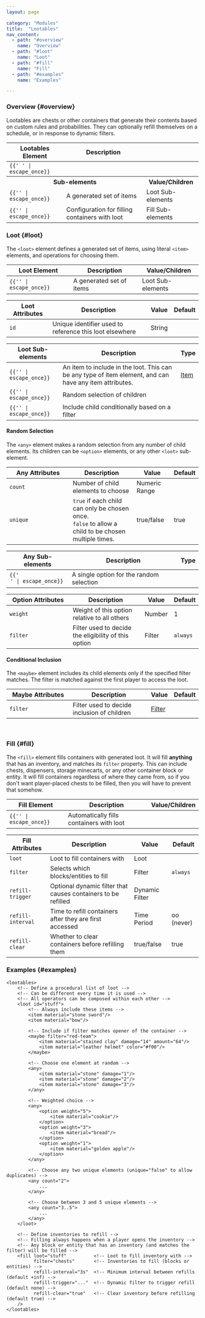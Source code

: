 ```yaml
---
layout: page

category: "Modules"
title:  "Lootables"
nav_content:
  - path: "#overview"
    name: "Overview"
  - path: "#loot"
    name: "Loot"
  - path: "#fill"
    name: "Fill"
  - path: "#examples"
    name: "Examples"

---
```


### Overview {#overview}

Lootables are chests or other containers that generate their contents based on custom rules and probabilities.
They can optionally refill themselves on a schedule, or in response to dynamic filters.

<div class='table-responsive'>
  <table class='table table-striped table-condensed'>
    <thead>
      <tr>
        <th>Lootables Element</th>
        <th>Description</th>
        <th></th>
      </tr>
    </thead>
    <tbody>
      <tr>
        <td>
          <span class='highlight'>
            <code>{{'<lootables> </lootables>' | escape_once}}</code>
          </span>
        </td>
        <td></td>
        <td></td>
      </tr>
      <tr>
        <th colspan='2'>Sub-elements</th>
        <th>Value/Children</th>
      </tr>
      <tr>
        <td>
          <span class='highlight'>
            <code>{{'<loot>' | escape_once}}</code>
          </span>
        </td>
        <td>
          <a class='left-ref-link' href='#loot'><i class="fa fa-chevron-down"></i></a>
          A generated set of items
        </td>
        <td>
          <span class='label label-default'>Loot Sub-elements</span>
        </td>
      </tr>
      <tr>
        <td>
          <span class='highlight'>
            <code>{{'<fill>' | escape_once}}</code>
          </span>
        </td>
        <td>
          <a class='left-ref-link' href='#posts'><i class="fa fa-chevron-down"></i></a>
          Configuration for filling containers with loot
        </td>
        <td>
          <span class='label label-default'>Fill Sub-elements</span>
        </td>
      </tr>
    </tbody>
  </table>
</div>

### Loot {#loot}

The `<loot>` element defines a generated set of items, using literal `<item>` elements,
and operations for choosing them.

<div class='table-responsive'>
  <table class='table table-striped table-condensed'>
    <thead>
      <tr>
        <th>Loot Element</th>
        <th>Description</th>
        <th>Value/Children</th>
      </tr>
    </thead>
    <tbody>
      <tr>
        <td>
          <span class='highlight'>
            <code>{{'<loot>' | escape_once}}</code>
          </span>
        </td>
        <td>
          A generated set of items
        </td>
        <td>
          <span class='label label-default'>Loot Sub-elements</span>
        </td>
      </tr>
    </tbody>
  </table>
</div>
<div class='table-responsive'>
  <table class='table table-striped table-condensed'>
    <thead>
      <tr>
        <th>Loot Attributes</th>
        <th>Description</th>
        <th>Value</th>
        <th>Default</th>
      </tr>
    </thead>
    <tbody>
      <tr>
        <td>
          <code>id</code>
        </td>
        <td>
          Unique identifier used to reference this loot elsewhere
        </td>
        <td>
          <span class='label label-primary'>String</span>
        </td>
        <td></td>
      </tr>
    </tbody>
  </table>
</div>
<div class='table-responsive'>
  <table class='table table-striped table-condensed'>
    <thead>
      <tr>
        <th>Loot Sub-elements</th>
        <th>Description</th>
        <th>Type</th>
      </tr>
    </thead>
    <tbody>
      <tr>
        <td>
          <span class='highlight'>
            <code>{{'<item>' | escape_once}}</code>
          </span>
        </td>
        <td>
          An item to include in the loot.
          This can be any type of item element, and can have any item attributes.
        </td>
        <td>
          <a href='/modules/items'>Item</a>
        </td>
      </tr>
      <tr>
        <td>
          <span class='highlight'>
            <code>{{'<any>' | escape_once}}</code>
          </span>
        </td>
        <td>
          <a class='left-ref-link' href='#any'><i class="fa fa-chevron-down"></i></a>
          Random selection of children
        </td>
        <td></td>
      </tr>
      <tr>
        <td>
          <span class='highlight'>
            <code>{{'<maybe>' | escape_once}}</code>
          </span>
        </td>
        <td>
          <a class='left-ref-link' href='#maybe'><i class="fa fa-chevron-down"></i></a>
          Include child conditionally based on a filter
        </td>
        <td></td>
      </tr>
    </tbody>
  </table>
</div>

#### Random Selection

The `<any>` element makes a random selection from any number of child elements.
Its children can be `<option>` elements, or any other `<loot>` sub-element.

<div class='table-responsive'>
  <table class='table table-striped table-condensed'>
    <thead>
      <tr>
        <th style='min-width: 150px;'>Any Attributes</th>
        <th>Description</th>
        <th>Value</th>
        <th>Default</th>
      </tr>
    </thead>
    <tbody>
      <tr>
        <td>
          <code>count</code>
        </td>
        <td>Number of child elements to choose</td>
        <td>
          <span class='label label-primary'>Numeric Range</span>
        </td>
        <td></td>
      </tr>
      <tr>
        <td>
          <code>unique</code>
        </td>
        <td>
          <code>true</code> if each child can only be chosen once.<br/>
          <code>false</code> to allow a child to be chosen multiple times.
        </td>
        <td>
          <span class='label label-primary'>true/false</span>
        </td>
        <td>
          true
        </td>
      </tr>
    </tbody>
  </table>
</div>
<div class='table-responsive'>
  <table class='table table-striped table-condensed'>
    <thead>
      <tr>
        <th>Any Sub-elements</th>
        <th>Description</th>
        <th>Type</th>
      </tr>
    </thead>
    <tbody>
      <tr>
        <td>
          <span class='highlight'>
            <code>{{'<option>' | escape_once}}</code>
          </span>
        </td>
        <td>
          A single option for the random selection
        </td>
        <td></td>
      </tr>
    </tbody>
  </table>
</div>
<div class='table-responsive'>
  <table class='table table-striped table-condensed'>
    <thead>
      <tr>
        <th style='min-width: 150px;'>Option Attributes</th>
        <th>Description</th>
        <th>Value</th>
        <th>Default</th>
      </tr>
    </thead>
    <tbody>
      <tr>
        <td>
          <code>weight</code>
        </td>
        <td>Weight of this option relative to all others</td>
        <td>
          <span class='label label-primary'>Number</span>
        </td>
        <td>1</td>
      </tr>
      <tr>
        <td>
          <code>filter</code>
        </td>
        <td>
          Filter used to decide the eligibility of this option
        </td>
        <td>
          <span class='label label-primary'>Filter</span>
        </td>
        <td>
          <code>always</code>
        </td>
      </tr>
    </tbody>
  </table>
</div>

#### Conditional Inclusion

The `<maybe>` element includes its child elements only if the specified filter matches.
The filter is matched against the first player to access the loot.

<div class='table-responsive'>
  <table class='table table-striped table-condensed'>
    <thead>
      <tr>
        <th style='min-width: 150px;'>Maybe Attributes</th>
        <th>Description</th>
        <th>Value</th>
        <th>Default</th>
      </tr>
    </thead>
    <tbody>
      <tr>
        <td>
          <code>filter</code>
        </td>
        <td>Filter used to decide inclusion of children</td>
        <td>
          <a href='/modules/filters'>Filter</a>
        </td>
        <td></td>
      </tr>
    </tbody>
  </table>
</div>
<br/>

### Fill {#fill}

The `<fill>` element fills containers with generated loot.
It will fill **anything** that has an inventory, and matches its `filter` property.
This can include chests, dispensers, storage minecarts, or any other container block or entity.
It will fill containers regardless of where they came from, so if you don't want player-placed
chests to be filled, then you will have to prevent that somehow.

<div class='table-responsive'>
  <table class='table table-striped table-condensed'>
    <thead>
      <tr>
        <th>Fill Element</th>
        <th>Description</th>
        <th>Value/Children</th>
      </tr>
    </thead>
    <tbody>
      <tr>
        <td>
          <span class='highlight'>
            <code>{{'<fill>' | escape_once}}</code>
          </span>
        </td>
        <td>
          Automatically fills containers with loot
        </td>
        <td></td>
      </tr>
    </tbody>
  </table>
</div>
<div class='table-responsive'>
  <table class='table table-striped table-condensed'>
    <thead>
      <tr>
        <th>Fill Attributes</th>
        <th>Description</th>
        <th>Value</th>
        <th>Default</th>
      </tr>
    </thead>
    <tbody>
      <tr>
        <td>
          <code>loot</code>
        </td>
        <td>
          Loot to fill containers with
        </td>
        <td>
          <span class='label label-primary'>Loot</span>
        </td>
        <td></td>
      </tr>
      <tr>
        <td>
          <code>filter</code>
        </td>
        <td>
          Selects which blocks/entities to fill
        </td>
        <td>
          <span class='label label-primary'>Filter</span>
        </td>
        <td>
          <code>always</code>
        </td>
      </tr>
      <tr>
        <td>
          <code>refill-trigger</code>
        </td>
        <td>
          Optional dynamic filter that causes containers to be refilled
        </td>
        <td>
          <span class='label label-primary'>Dynamic Filter</span>
        </td>
        <td></td>
      </tr>
      <tr>
        <td>
          <code>refill-interval</code>
        </td>
        <td>
          Time to refill containers after they are first accessed
        </td>
        <td>
          <span class='label label-primary'>Time Period</span>
        </td>
        <td>
          oo (never)
        </td>
      </tr>
      <tr>
        <td>
          <code>refill-clear</code>
        </td>
        <td>
          Whether to clear containers before refilling them
        </td>
        <td>
          <span class='label label-primary'>true/false</span>
        </td>
        <td>
          true
        </td>
      </tr>
    </tbody>
  </table>
</div>

### Examples {#examples}

    <lootables>
        <!-- Define a procedural list of loot -->
        <!-- Can be different every time it is used -->
        <!-- All operators can be composed within each other -->
        <loot id="stuff">
            <!-- Always include these items -->
            <item material="stone sword"/>
            <item material="bow"/>

            <!-- Include if filter matches opener of the container -->
            <maybe filter="red-team">
                <item material="stained clay" damage="14" amount="64"/>
                <item material="leather helmet" color="#f00"/>
            </maybe>

            <!-- Choose one element at random -->
            <any>
                <item material="stone" damage="1"/>
                <item material="stone" damage="2"/>
                <item material="stone" damage="3"/>
            </any>

            <!-- Weighted choice -->
            <any>
                <option weight="5">
                    <item material="cookie"/>
                </option>
                <option weight="3">
                    <item material="bread"/>
                </option>
                <option weight="1">
                    <item material="golden apple"/>
                </option>
            </any>

            <!-- Choose any two unique elements (unique="false" to allow duplicates) -->
            <any count="2">
                ...
            </any>

            <!-- Choose between 3 and 5 unique elements -->
            <any count="3..5">
                ...
            </any>
        </loot>

        <!-- Define inventories to refill -->
        <!-- Filling always happens when a player opens the inventory -->
        <!-- Any block or entity that has an inventory (and matches the filter) will be filled -->
        <fill loot="stuff"          <!-- Loot to fill inventory with -->
              filter="chests"       <!-- Inventories to fill (blocks or entities) -->
              refill-interval="3s"  <!-- Minimum interval between refills (default +inf) -->
              refill-trigger="..."  <!-- Dynamic filter to trigger refill (default none) -->
              refill-clear="true"   <!-- Clear inventory before refilling (default true) -->
        />
    </lootables>
